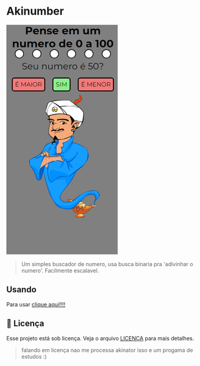 # Akinumber

<img src="Screenshot.png" alt="print">

> Um simples buscador de numero, usa busca binaria pra 'adivinhar o numero'. Facilmente escalavel.

## Usando <Akinumber>

Para usar <Akinumber>   [clique aqui!!!!]("https://vinipet.github.io/akinumber")

## 📝 Licença


Esse projeto está sob licença. Veja o arquivo [LICENÇA](LICENSE) para mais detalhes.

>falando em licença nao me processa akinator isso e um progama de estudos :)
